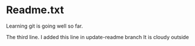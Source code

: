 # Readme.txt
Learning git is going well so far.

The third line.
I added this line in update-readme branch
It is cloudy outside
